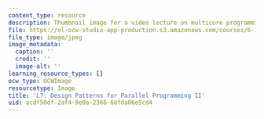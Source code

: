 ```yaml
---
content_type: resource
description: Thumbnail image for a video lecture on multicore programming.
file: https://ol-ocw-studio-app-production.s3.amazonaws.com/courses/6-189-multicore-programming-primer-january-iap-2007/acdf50df2af49e8a23666dfda06e5cd4_l7.jpg
file_type: image/jpeg
image_metadata:
  caption: ''
  credit: ''
  image-alt: ''
learning_resource_types: []
ocw_type: OCWImage
resourcetype: Image
title: 'L7: Design Patterns for Parallel Programming II'
uid: acdf50df-2af4-9e8a-2366-6dfda06e5cd4
---
```

